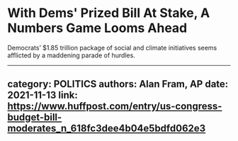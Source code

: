 # With Dems' Prized Bill At Stake, A Numbers Game Looms Ahead

Democrats’ $1.85 trillion package of social and climate initiatives seems afflicted by a maddening parade of hurdles.

---
category: POLITICS
authors: Alan Fram, AP
date: 2021-11-13
link: https://www.huffpost.com/entry/us-congress-budget-bill-moderates_n_618fc3dee4b04e5bdfd062e3
---
